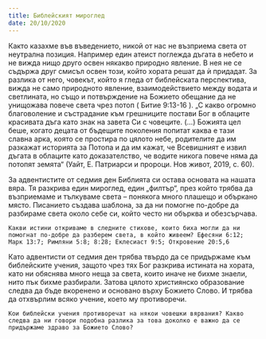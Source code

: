 ```yaml
---
title: Библейският мироглед
date: 20/10/2020
---
```


Както казахме във въведението, никой от нас не възприема света от неутрална позиция. Например един атеист поглежда дъгата в небето и не вижда нищо друго освен някакво природно явление. В нея не се съдържа друг смисъл освен този, който хората решат да ѝ придадат. За разлика от него, човекът, който я гледа от библейската перспектива, вижда не само природното явление, взаимодействието между водата и светлината, но също и потвърждение на Божието обещание да не унищожава повече света чрез потоп ( Битие 9:13-16 ). „С какво огромно благоволение и състрадание към грешниците постави Бог в облаците красивата дъга като знак на завета Си с човеците. (…) Божията цел беше, когато децата от бъдещите поколения попитат каква е тази славна арка, която се простира по цялото небе, родителите да им разкажат историята за Потопа и да им кажат, че Всевишният е извил дъгата в облаците като доказателство, че водите никога повече няма да потопят земята“ (Уайт, Е. Патриарси и пророци. Нов живот, 2019, с. 60).

За адвентистите от седмия ден Библията си остава основата на нашата вяра. Тя разкрива един мироглед, един „филтър“, през който трябва да възприемаме и тълкуваме света – понякога много плашещо и объркано място. Писанието създава шаблона, за да ни помогне по-добре да разбираме света около себе си, който често ни обърква и обезсърчава.

`Какви истини откриваме в следните стихове, които биха могли да ни помогнат по-добре да разберем света, в който живеем? Ефесяни 6:12; Марк 13:7; Римляни 5:8; 8:28; Еклесиаст 9:5; Откровение 20:5,6`

Като адвентисти от седмия ден трябва твърдо да се придържаме към библейските учения, защото чрез тях Бог разкрива истината на хората, като ни обяснява много неща за света, които иначе не бихме знаели, нито пък бихме разбирали. Затова цялото християнско образование следва да бъде вкоренено и основано върху Божието Слово. И трябва да отхвърлим всяко учение, което му противоречи.

`Кои библейски учения противоречат на някои човешки вярвания? Какво следва да ни говори подобна разлика за това доколко е важно да се придържаме здраво за Божието Слово?`